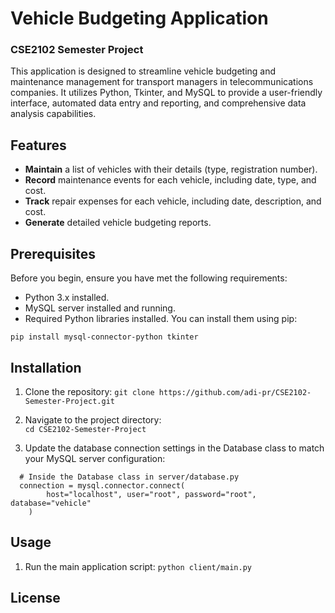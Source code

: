 # Vehicle Budgeting Application
### CSE2102 Semester Project

This application is designed to streamline vehicle budgeting and maintenance management for transport managers in telecommunications companies. It utilizes Python, Tkinter, and MySQL to provide a user-friendly interface, automated data entry and reporting, and comprehensive data analysis capabilities.

## Features

* **Maintain** a list of vehicles with their details (type, registration number).
* **Record** maintenance events for each vehicle, including date, type, and cost.
* **Track** repair expenses for each vehicle, including date, description, and cost.
* **Generate** detailed vehicle budgeting reports.

## Prerequisites

Before you begin, ensure you have met the following requirements:

- Python 3.x installed.
- MySQL server installed and running.
- Required Python libraries installed. You can install them using pip:

```pip install mysql-connector-python tkinter```

## Installation
1. Clone the repository:
 ``` git clone https://github.com/adi-pr/CSE2102-Semester-Project.git ```

3. Navigate to the project directory:  
   ```cd CSE2102-Semester-Project```

4. Update the database connection settings in the Database class to match your MySQL server configuration:  
```
  # Inside the Database class in server/database.py  
  connection = mysql.connector.connect(
        host="localhost", user="root", password="root", database="vehicle"
    )
```
## Usage
1. Run the main application script:
  ```python client/main.py``` 
## License
